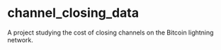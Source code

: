 # channel_closing_data
A project studying the cost of closing channels on the Bitcoin lightning network.

